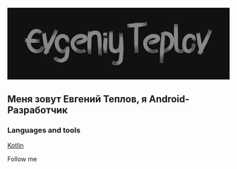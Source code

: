 ![Header](https://github.com/Guess56/Guess56/blob/main/assets/Logo.png)

## Меня зовут Евгений Теплов, я Android-Разработчик

### Languages and tools
[Kotlin](https://img.shields.io/badge/-Kotlin-121011?style=for-the-badge&logo=Kotlin)

Follow me

